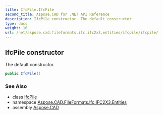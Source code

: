 ```yaml
---
title: IfcPile.IfcPile
second_title: Aspose.CAD for .NET API Reference
description: IfcPile constructor. The default constructor
type: docs
weight: 10
url: /net/aspose.cad.fileformats.ifc.ifc2x3.entities/ifcpile/ifcpile/
---
```

## IfcPile constructor

The default constructor.

```csharp
public IfcPile()
```

### See Also

* class [IfcPile](../)
* namespace [Aspose.CAD.FileFormats.Ifc.IFC2X3.Entities](../../ifcpile/)
* assembly [Aspose.CAD](../../../)


